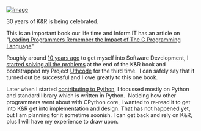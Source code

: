 <html><body><a href="http://cm.bell-labs.com/cm/cs/cbook/" target="_blank"><img class="size-full wp-image" id="i-1252" alt="Image" src="http://xtoinf.files.wordpress.com/2013/06/showcover.jpeg?w=487"></a>



30 years of K&amp;R is being celebrated.



This is an important book our life time and Inform IT has an article on "<a href="http://www.informit.com/promotions/promotion.aspx?promo=138913">Leading Programmers Remember the Impact of The C Programming Language</a>"



Roughly around <a href="http://sarovar.org/plugins/scmcvs/cvsweb.php/CVSROOT/?cvsroot=uthcode">10 years ago</a> to get myself into Software Development, I <a href="http://www.uthcode.com/cprogramming.html">started solving all the problems</a> at the end of the K&amp;R book and bootstrapped my Project <a href="http://www.uthcode.com">Uthcode</a> for the third time.  I can safely say that it turned out be successful and I owe greatly to this one book.



Later when I started <a href="https://www.ohloh.net/p/python/contributors/111669178856">contributing to Python</a>, I focussed mostly on Python and standard library which is written in Python.  Noticing how other programmers went about with CPython core, I wanted to re-read it to get into K&amp;R get into implementation and design. That has not happened yet, but I am planning for it sometime soonish. I can get back and rely on K&amp;R, plus I will have my experience to draw upon.</body></html>